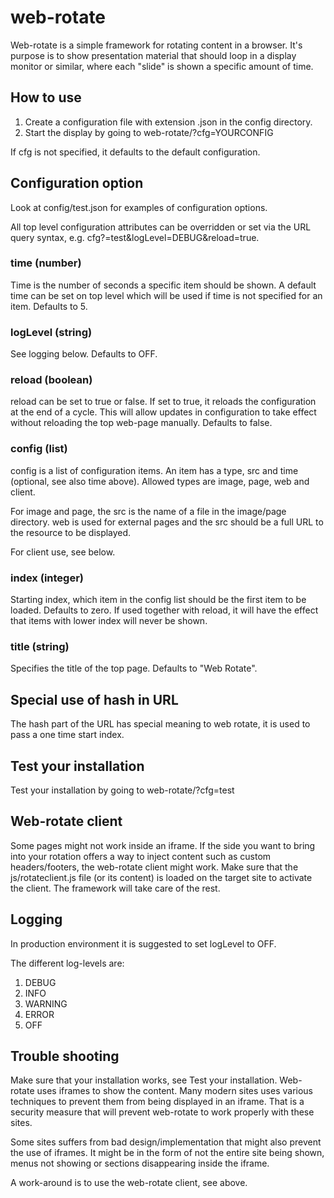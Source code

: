 # web-rotate
Web-rotate is a simple framework for rotating content in a browser.
It's purpose is to show presentation material that should loop in a display
monitor or similar, where each "slide" is shown a specific amount of time.

## How to use

1. Create a configuration file with extension .json in the config directory.
1. Start the display by going to web-rotate/?cfg=YOURCONFIG

If cfg is not specified, it defaults to the default configuration.

## Configuration option

Look at config/test.json for examples of configuration options.

All top level configuration attributes can be overridden or set via the URL
query syntax, e.g. cfg?=test&logLevel=DEBUG&reload=true.

### time (number)
Time is the number of seconds a specific item should be shown.
A default time can be set on top level which will be used if time
is not specified for an item. Defaults to 5.

### logLevel (string)
See logging below. Defaults to OFF.

### reload (boolean)
reload can be set to true or false. If set to true, it reloads the configuration
at the end of a cycle. This will allow updates in configuration to take
effect without reloading the top web-page manually. Defaults to false.

### config (list)
config is a list of configuration items.
An item has a type, src and time (optional, see also time above).
Allowed types are image, page, web and client.

For image and page, the src is the name of a file in the image/page directory.
web is used for external pages and the src should be a full URL to the resource
to be displayed.

For client use, see below.

### index (integer)
Starting index, which item in the config list should be the first item to be loaded.
Defaults to zero. If used together with reload, it will have the effect that
items with lower index will never be shown.

### title (string)
Specifies the title of the top page. Defaults to "Web Rotate".

## Special use of hash in URL
The hash part of the URL has special meaning to web rotate, it is used to pass
a one time start index.

## Test your installation
Test your installation by going to web-rotate/?cfg=test

## Web-rotate client
Some pages might not work inside an iframe. If the side you want to bring into
your rotation offers a way to inject content such as custom headers/footers,
the web-rotate client might work.
Make sure that the js/rotateclient.js file (or its content) is loaded on the
target site to activate the client. The framework will take care of the rest.

## Logging
In production environment it is suggested to set logLevel to OFF.

The different log-levels are:

1. DEBUG
1. INFO
1. WARNING
1. ERROR
1. OFF

## Trouble shooting
Make sure that your installation works, see Test your installation.
Web-rotate uses iframes to show the content. Many modern sites uses various
techniques to prevent them from being displayed in an iframe. That is a security
measure that will prevent web-rotate to work properly with these sites.

Some sites suffers from bad design/implementation that might also prevent the
use of iframes. It might be in the form of not the entire site being shown,
menus not showing or sections disappearing inside the iframe.

A work-around is to use the web-rotate client, see above.
